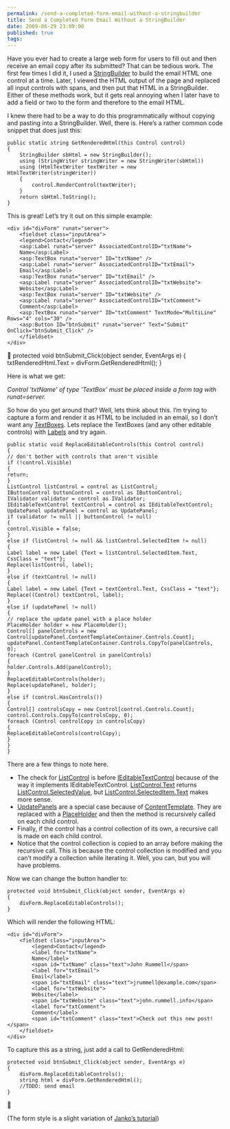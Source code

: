 ```yaml
---
permalink: /send-a-completed-form-email-without-a-stringbuilder
title: Send a Completed Form Email Without a StringBuilder
date: 2009-06-29 23:09:00
published: true
tags: 
---
```



 Have you ever had to create a large web form for users to fill out and then receive an email copy after its submitted? That can be tedious work. The first few times I did it, I used a [StringBuilder](http://msdn.microsoft.com/en-us/library/system.text.stringbuilder.aspx) to build the email HTML one control at a time. Later, I viewed the HTML output of the page and replaced all input controls with spans, and then put that HTML in a StringBuilder. Either of these methods work, but it gets real annoying when I later have to add a field or two to the form and therefore to the email HTML.

 I knew there had to be a way to do this programmatically without copying and pasting into a StringBuilder. Well, there is. Here’s a rather common code snippet that does just this:

    public static string GetRenderedHtml(this Control control)
    {
        StringBuilder sbHtml = new StringBuilder();
        using (StringWriter stringWriter = new StringWriter(sbHtml))
        using (HtmlTextWriter textWriter = new HtmlTextWriter(stringWriter))
        {
            control.RenderControl(textWriter);
        }
        return sbHtml.ToString();
    }

 This is great! Let’s try it out on this simple example:

    <div id="divForm" runat="server">
        <fieldset class="inputArea">
        <legend>Contact</legend>
        <asp:Label runat="server" AssociatedControlID="txtName">
        Name</asp:Label>
        <asp:TextBox runat="server" ID="txtName" />
        <asp:Label runat="server" AssociatedControlID="txtEmail">
        Email</asp:Label>
        <asp:TextBox runat="server" ID="txtEmail" />
        <asp:Label runat="server" AssociatedControlID="txtWebsite">
        Website</asp:Label>
        <asp:TextBox runat="server" ID="txtWebsite" />
        <asp:Label runat="server" AssociatedControlID="txtComment">
        Comment</asp:Label>
        <asp:TextBox runat="server" ID="txtComment" TextMode="MultiLine" Rows="4" cols="30" />
        <asp:Button ID="btnSubmit" runat="server" Text="Submit" OnClick="btnSubmit_Click" />
        </fieldset>
    </div>

 
    protected void btnSubmit_Click(object sender, EventArgs e)
    {
        txtRenderedHtml.Text = divForm.GetRenderedHtml();
    }

 Here is what we get:

*Control 'txtName' of type 'TextBox' must be placed inside a form tag with runat=server.*

 So how do you get around that? Well, lets think about this. I’m trying to capture a form and render it as HTML to be included in an email, so I don’t want any [TextBoxes](http://msdn.microsoft.com/en-us/library/system.web.ui.webcontrols.textbox.aspx). Lets replace the TextBoxes (and any other editable controls) with [Labels](http://msdn.microsoft.com/en-us/library/system.web.ui.webcontrols.label.aspx) and try again.

    public static void ReplaceEditableControls(this Control control)
    {
    // don't bother with controls that aren't visible
    if (!control.Visible)
    {
    return;
    }
    ListControl listControl = control as ListControl;
    IButtonControl buttonControl = control as IButtonControl;
    IValidator validator = control as IValidator;
    IEditableTextControl textControl = control as IEditableTextControl;
    UpdatePanel updatePanel = control as UpdatePanel;
    if (validator != null || buttonControl != null)
    {
    control.Visible = false;
    }
    else if (listControl != null && listControl.SelectedItem != null)
    {
    Label label = new Label {Text = listControl.SelectedItem.Text, CssClass = "text"};
    Replace(listControl, label);
    }
    else if (textControl != null)
    {
    Label label = new Label {Text = textControl.Text, CssClass = "text"};
    Replace((Control) textControl, label);
    }
    else if (updatePanel != null)
    {
    // replace the update panel with a place holder
    PlaceHolder holder = new PlaceHolder();
    Control[] panelControls = new Control[updatePanel.ContentTemplateContainer.Controls.Count];
    updatePanel.ContentTemplateContainer.Controls.CopyTo(panelControls, 0);
    foreach (Control panelControl in panelControls)
    {
    holder.Controls.Add(panelControl);
    }
    ReplaceEditableControls(holder);
    Replace(updatePanel, holder);
    }
    else if (control.HasControls())
    {
    Control[] controlsCopy = new Control[control.Controls.Count];
    control.Controls.CopyTo(controlsCopy, 0);
    foreach (Control controlCopy in controlsCopy)
    {
    ReplaceEditableControls(controlCopy);
    }
    }
    }

 There are a few things to note here.

- The check for [ListControl](http://msdn.microsoft.com/en-us/library/system.web.ui.webcontrols.listcontrol.aspx) is before [IEditableTextControl](http://msdn.microsoft.com/en-us/library/system.web.ui.ieditabletextcontrol.aspx) because of the way it implements IEditableTextControl. [ListControl.Text](http://msdn.microsoft.com/en-us/library/system.web.ui.webcontrols.listcontrol.text.aspx) returns [ListControl.SelectedValue](http://msdn.microsoft.com/en-us/library/system.web.ui.webcontrols.listcontrol.selectedvalue.aspx), but [ListControl.SelectedItem.Text](http://msdn.microsoft.com/en-us/library/system.web.ui.webcontrols.listcontrol.selectedvalue.aspx) makes more sense.
- [UpdatePanels](http://msdn.microsoft.com/en-us/library/system.web.ui.updatepanel.aspx) are a special case because of [ContentTemplate](http://msdn.microsoft.com/en-us/library/system.web.ui.updatepanel.contenttemplate.aspx). They are replaced with a [PlaceHolder](http://msdn.microsoft.com/en-us/library/system.web.ui.webcontrols.placeholder.aspx) and then the method is recursively called on each child control.
- Finally, if the control has a control collection of its own, a recursive call is made on each child control.
- Notice that the control collection is copied to an array before making the recursive call. This is because the control collection is modified and you can’t modify a collection while iterating it. Well, you can, but you will have problems.

Now we can change the button handler to:

    protected void btnSubmit_Click(object sender, EventArgs e)
    {
        divForm.ReplaceEditableControls();
    }

Which will render the following HTML:

    <div id="divForm">
        <fieldset class="inputArea">
            <legend>Contact</legend>
            <label for="txtName">
            Name</label>
            <span id="txtName" class="text">John Rummell</span>
            <label for="txtEmail">
            Email</label>
            <span id="txtEmail" class="text">jrummell@example.com</span>
            <label for="txtWebsite">
            Website</label>
            <span id="txtWebsite" class="text">john.rummell.info</span>
            <label for="txtComment">
            Comment</label>
            <span id="txtComment" class="text">Check out this new post!</span>
        </fieldset>
    </div>

To capture this as a string, just add a call to GetRenderedHtml:

    protected void btnSubmit_Click(object sender, EventArgs e)
    {
        divForm.ReplaceEditableControls();
        string html = divForm.GetRenderedHtml();
        //TODO: send email
    }

 

 (The form style is a slight variation of [Janko’s tutorial](http://www.jankoatwarpspeed.com/post/2008/07/27/Enhance-your-input-fields-with-simple-CSS-tricks.aspx))